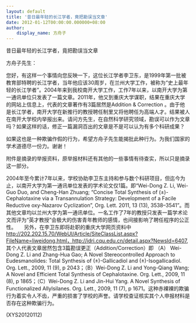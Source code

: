 ```yaml
---
layout: default
title: '昔日最年轻的长江学者，竟把勘误当文章'
date: 2012-01-12T00:00:00.000000+08:00
author:
    display_name: 方舟子
---
```


昔日最年轻的长江学者，竟把勘误当文章

方舟子先生：

您好，有这样一个事情向您反映一下，这位长江学者李卫东，是1999年第一批被教育部特聘的长江学者，当年他应该30周岁，在兰州大学工作，被称为“史上最年轻的长江学者”。2004年来到我校南开大学工作，工作7年以来，以南开大学为第一通讯单位只发表了一篇文章。2011年，他又到重庆大学谋职，结果在重庆大学的网站上信息上，代表的文章著作有3篇居然是Addition & Correction 。由于他是长江学者，南开大学在新推行的教授聘任制里又将他聘任为高端人才。结果被人在南开大学校内举报出来。请问方先生，在自然科学研究领域，勘误可以作为文章吗？如果这样的话，修正一篇漏洞百出的文章是不是可以认为有多个科研成果？

如果这也是一种欺骗作假的行为，希望方舟子先生能揭批此种行为。为我们国家的学术道德尽一份力。谢谢！

附件是摘录的举报资料，原举报材料还有其他的一些事情有待查实，所以只是摘录这一部分。

2004年至今累计7年以来，学校协助李卫东主持和参与数个科研项目，但迄今为止，以南开大学为第一通讯单位发表的学术论文仅1篇。即“Wei-Dong Z. Li, Wei-Guo Duo, and Cheng-Han Zhuang; “Concise Total Synthesis of (±)-Cephalotaxine via a Transannulation Strategy: Development of a Facile Reductive oxy-Nazarov Cyclization”, Org. Lett. 2011, 13 (13), 3538–3541”。而其他文章均以兰州大学为第一通讯单位。一名工作了7年的教授只发表一篇学术论文而评为“英才教授”会极大的伤害青年教师的感情，也间接影响了聘任程序的公正性。　　另外，在李卫东即将赴职的重庆大学网页资料中 http://202.202.15.70/WebUI/Article/SiteClassList.aspx?FileName=liweidong.html，http://idri.cqu.edu.cn/detail.aspx?NewsId=6407, 其个人代表文章居然包含3篇勘误更正（Addition/Correction）即 （A） Wei-Dong Z. Li and Zhang-Hua Gao; A Novel Stereocontrolled Approach to Eudesmanolides: Total Synthesis of (±)-Gallicadiol and (±)-Isogallicadiol. Org. Lett., 2009, 11 (9), p 2043；（B）Wei-Dong Z. Li and Yong-Qiang Wang; A Novel and Efficient Total Synthesis of Cephalotaxine. Org. Lett., 2009, 11 (8), p 1865；（C）Wei-Dong Z. Li and Jin-Hui Yang. A Novel Synthesis of Functionalized Allylsilanes. Org. Lett., 2009, 11 (7), p 1671。这种赤裸裸的欺骗行为着实令人不齿，严重的损害了学校的声誉。请学校查证核实其个人申报材料是否存在这种欺骗行为。

(XYS20120112)

